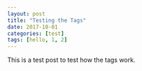 ```yaml
---
layout: post
title: "Testing the Tags"
date: 2017-10-01
categories: [test]
tags: [hello, 1, 2]
---
```


This is a test post to test how the tags work.